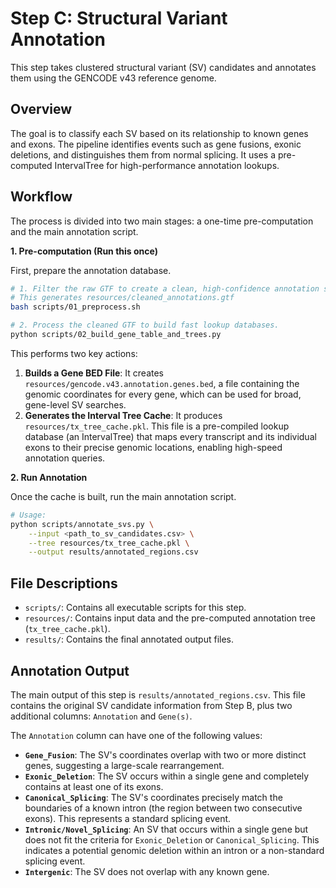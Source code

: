 # Step C: Structural Variant Annotation

This step takes clustered structural variant (SV) candidates and annotates them using the GENCODE v43 reference genome.

## Overview

The goal is to classify each SV based on its relationship to known genes and exons. The pipeline identifies events such as gene fusions, exonic deletions, and distinguishes them from normal splicing. It uses a pre-computed IntervalTree for high-performance annotation lookups.

## Workflow

The process is divided into two main stages: a one-time pre-computation and the main annotation script.

**1. Pre-computation (Run this once)**

First, prepare the annotation database.

```bash
# 1. Filter the raw GTF to create a clean, high-confidence annotation set.
# This generates resources/cleaned_annotations.gtf
bash scripts/01_preprocess.sh

# 2. Process the cleaned GTF to build fast lookup databases.
python scripts/02_build_gene_table_and_trees.py
```
This performs two key actions:
1.  **Builds a Gene BED File**: It creates `resources/gencode.v43.annotation.genes.bed`, a file containing the genomic coordinates for every gene, which can be used for broad, gene-level SV searches.
2.  **Generates the Interval Tree Cache**: It produces `resources/tx_tree_cache.pkl`. This file is a pre-compiled lookup database (an IntervalTree) that maps every transcript and its individual exons to their precise genomic locations, enabling high-speed annotation queries.

**2. Run Annotation**

Once the cache is built, run the main annotation script.

```bash
# Usage:
python scripts/annotate_svs.py \
    --input <path_to_sv_candidates.csv> \
    --tree resources/tx_tree_cache.pkl \
    --output results/annotated_regions.csv
```

## File Descriptions

-   `scripts/`: Contains all executable scripts for this step.
-   `resources/`: Contains input data and the pre-computed annotation tree (`tx_tree_cache.pkl`).
-   `results/`: Contains the final annotated output files.

## Annotation Output

The main output of this step is `results/annotated_regions.csv`. This file contains the original SV candidate information from Step B, plus two additional columns: `Annotation` and `Gene(s)`.

The `Annotation` column can have one of the following values:

-   **`Gene_Fusion`**: The SV's coordinates overlap with two or more distinct genes, suggesting a large-scale rearrangement.
-   **`Exonic_Deletion`**: The SV occurs within a single gene and completely contains at least one of its exons.
-   **`Canonical_Splicing`**: The SV's coordinates precisely match the boundaries of a known intron (the region between two consecutive exons). This represents a standard splicing event.
-   **`Intronic/Novel_Splicing`**: An SV that occurs within a single gene but does not fit the criteria for `Exonic_Deletion` or `Canonical_Splicing`. This indicates a potential genomic deletion within an intron or a non-standard splicing event.
-   **`Intergenic`**: The SV does not overlap with any known gene.